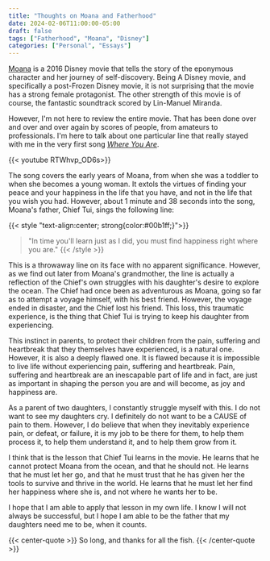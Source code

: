 ```yaml
---
title: "Thoughts on Moana and Fatherhood"
date: 2024-02-06T11:00:00-05:00
draft: false
tags: ["Fatherhood", "Moana", "Disney"]
categories: ["Personal", "Essays"]
---
```


<!-- vale alex.Condescending = NO -->

[Moana](https://www.imdb.com/title/tt3521164/) is a 2016 Disney movie that tells the story of the eponymous character and her journey of self-discovery. Being A Disney movie, and specifically a post-Frozen Disney movie, it is not surprising that the movie has a strong female protagonist. The other strength of this movie is of course, the fantastic soundtrack scored by Lin-Manuel Miranda.

<!-- vale alex.Condescending = YES -->

However, I'm not here to review the entire movie. That has been done over and over and over again by scores of people, from
amateurs to professionals. I'm here to talk about one particular line that really stayed with me in the very first song [_Where You Are_](https://www.youtube.com/watch?v=RTWhvp_OD6s).

{{< youtube RTWhvp_OD6s>}}

The song covers the early years of Moana, from when she was a toddler to when she becomes a young woman. It extols the virtues of finding your peace and your happiness in the life that you have, and not in the life that you wish you had. However, about 1 minute and 38 seconds into the song, Moana's father, Chief Tui, sings the following line:

{{< style "text-align:center; strong{color:#00b1ff;}">}}

> "In time you'll learn just as I did, you must find happiness right where you are."
> {{< /style >}}

This is a throwaway line on its face with no apparent significance. However, as we find out later from Moana's grandmother, the line is actually a reflection of the Chief's own struggles with his daughter's desire to explore the ocean. The Chief had once been as adventurous as Moana, going so far as to attempt a voyage himself, with his best friend. However, the voyage ended in disaster, and the Chief lost his friend. This loss, this traumatic experience, is the thing that Chief Tui is trying to keep his daughter from experiencing.

This instinct in parents, to protect their children from the pain, suffering and heartbreak that they themselves have experienced, is a natural one. However, it is also a deeply flawed one. It is flawed because it is impossible to live life without experiencing pain, suffering and heartbreak. Pain, suffering and heartbreak are an inescapable part of life and in fact, are just as important in shaping the person you are and will become, as joy and happiness are.

As a parent of two daughters, I constantly struggle myself with this. I do not want to see my daughters cry. I definitely do not want to be a CAUSE of pain to them. However, I do believe that when they inevitably experience pain, or defeat, or failure, it is my job to be there for them, to help them process it, to help them understand it, and to help them grow from it.

I think that is the lesson that Chief Tui learns in the movie. He learns that he cannot protect Moana from the ocean, and that he should not. He learns that he must let her go, and that he must trust that he has given her the tools to survive and thrive in the world. He learns that he must let her find her happiness where she is, and not where he wants her to be.

I hope that I am able to apply that lesson in my own life. I know I will not always be successful, but I hope I am able to be the father that my daughters need me to be, when it counts.

{{< center-quote >}}
So long, and thanks for all the fish.
{{< /center-quote >}}
